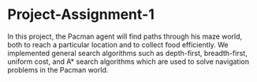 # Project-Assignment-1
In this project, the Pacman agent will find paths through his maze world, both to reach a particular location and to collect food efficiently. We implemented general search algorithms such as depth-first, breadth-first, uniform cost, and A* search algorithms which are used to solve navigation problems in the Pacman world.
